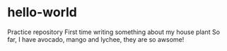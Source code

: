# hello-world
Practice repository
First time writing something about my house plant
So far, I have avocado, mango and lychee, they are so awsome! 

